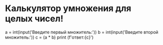 # Калькулятор умножения для целых чисел!
a = int(input('Введите первый множитель:'))
b = int(input('Введите второй множитель:'))
c = (a * b)
print (f'ответ:{c}')
